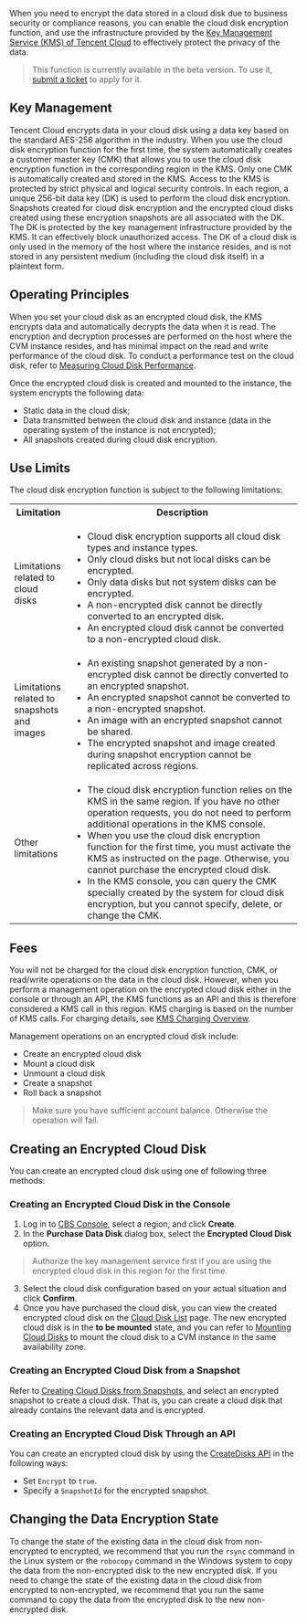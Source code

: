 When you need to encrypt the data stored in a cloud disk due to business security or compliance reasons, you can enable the cloud disk encryption function, and use the infrastructure provided by the [Key Management Service (KMS) of Tencent Cloud](https://intl.cloud.tencent.com/product/kms) to effectively protect the privacy of the data.
>This function is currently available in the beta version. To use it, [submit a ticket](https://console.cloud.tencent.com/workorder/category) to apply for it.
>

## Key Management
Tencent Cloud encrypts data in your cloud disk using a data key based on the standard AES-256 algorithm in the industry. When you use the cloud disk encryption function for the first time, the system automatically creates a customer master key (CMK) that allows you to use the cloud disk encryption function in the corresponding region in the KMS. Only one CMK is automatically created and stored in the KMS. Access to the KMS is protected by strict physical and logical security controls.
In each region, a unique 256-bit data key (DK) is used to perform the cloud disk encryption. Snapshots created for cloud disk encryption and the encrypted cloud disks created using these encryption snapshots are all associated with the DK. The DK is protected by the key management infrastructure provided by the KMS. It can effectively block unauthorized access. The DK of a cloud disk is only used in the memory of the host where the instance resides, and is not stored in any persistent medium (including the cloud disk itself) in a plaintext form.

## Operating Principles
When you set your cloud disk as an encrypted cloud disk, the KMS encrypts data and automatically decrypts the data when it is read. The encryption and decryption processes are performed on the host where the CVM instance resides, and has minimal impact on the read and write performance of the cloud disk. To conduct a performance test on the cloud disk, refer to [Measuring Cloud Disk Performance](https://intl.cloud.tencent.com/document/product/362/6741).

Once the encrypted cloud disk is created and mounted to the instance, the system encrypts the following data:
- Static data in the cloud disk;
- Data transmitted between the cloud disk and instance (data in the operating system of the instance is not encrypted);
- All snapshots created during cloud disk encryption.

## Use Limits
The cloud disk encryption function is subject to the following limitations:

<table>
	<tr>
	<th width="20%">Limitation</th>
	<th>Description</th>
	</tr>
	<tr>
	<td>Limitations related to cloud disks</td>
	<td><ul class="params">
	<li>Cloud disk encryption supports all cloud disk types and instance types.</li>
	<li>Only cloud disks but not local disks can be encrypted.</li>
	<li>Only data disks but not system disks can be encrypted.</li>
	<li>A non-encrypted disk cannot be directly converted to an encrypted disk.</li>
	<li>An encrypted cloud disk cannot be converted to a non-encrypted cloud disk.</li>
	</ul></td>
	</tr>
	<tr>
	<td>Limitations related to snapshots and images</td>
	<td><ul class="params">
	<li>An existing snapshot generated by a non-encrypted disk cannot be directly converted to an encrypted snapshot.</li>
  <li>An encrypted snapshot cannot be converted to a non-encrypted snapshot.</li>
	<li>An image with an encrypted snapshot cannot be shared.</li>
	<li>The encrypted snapshot and image created during snapshot encryption cannot be replicated across regions.</li>
	</ul></td>
	</tr>
	<tr>
	<td>Other limitations</td>
	<td><ul class="params">
	<li>The cloud disk encryption function relies on the KMS in the same region. If you have no other operation requests, you do not need to perform additional operations in the KMS console.</li>
	<li>When you use the cloud disk encryption function for the first time, you must activate the KMS as instructed on the page. Otherwise, you cannot purchase the encrypted cloud disk.</li>
	<li>In the KMS console, you can query the CMK specially created by the system for cloud disk encryption, but you cannot specify, delete, or change the CMK.</li>
	</ul></td>
	</tr>
</table>







## Fees
You will not be charged for the cloud disk encryption function, CMK, or read/write operations on the data in the cloud disk. However, when you perform a management operation on the encrypted cloud disk either in the console or through an API, the KMS functions as an API and this is therefore considered a KMS call in this region. KMS charging is based on the number of KMS calls. For charging details, see [KMS Charging Overview](https://intl.cloud.tencent.com/document/product/1030/31966).

Management operations on an encrypted cloud disk include:
- Create an encrypted cloud disk
- Mount a cloud disk
- Unmount a cloud disk
- Create a snapshot
- Roll back a snapshot
>Make sure you have sufficient account balance. Otherwise the operation will fail.
>


## Creating an Encrypted Cloud Disk
You can create an encrypted cloud disk using one of following three methods:

### Creating an Encrypted Cloud Disk in the Console
1. Log in to [CBS Console](https://console.cloud.tencent.com/cvm/cbs), select a region, and click **Create**.
2. In the **Purchase Data Disk** dialog box, select the **Encrypted Cloud Disk** option.
>Authorize the key management service first if you are using the encrypted cloud disk in this region for the first time.
>
3. Select the cloud disk configuration based on your actual situation and click **Confirm**.
4. Once you have purchased the cloud disk, you can view the created encrypted cloud disk on the [Cloud Disk List](https://console.cloud.tencent.com/cvm/cbs) page.
The new encrypted cloud disk is in the **to be mounted** state, and you can refer to [Mounting Cloud Disks](https://intl.cloud.tencent.com/document/product/362/5745) to mount the cloud disk to a CVM instance in the same availability zone.

### Creating an Encrypted Cloud Disk from a Snapshot
Refer to [Creating Cloud Disks from Snapshots](https://intl.cloud.tencent.com/document/product/362/5757), and select an encrypted snapshot to create a cloud disk. That is, you can create a cloud disk that already contains the relevant data and is encrypted.

### Creating an Encrypted Cloud Disk Through an API
You can create an encrypted cloud disk by using the [CreateDisks API](https://intl.cloud.tencent.com/document/product/362/16312) in the following ways:
- Set `Encrypt` to `true`.
- Specify a `SnapshotId` for the encrypted snapshot.

## Changing the Data Encryption State
To change the state of the existing data in the cloud disk from non-encrypted to encrypted, we recommend that you run the `rsync` command in the Linux system or the `robocopy` command in the Windows system to copy the data from the non-encrypted disk to the new encrypted disk.
If you need to change the state of the existing data in the cloud disk from encrypted to non-encrypted, we recommend that you run the same command to copy the data from the encrypted disk to the new non-encrypted disk.


<style>
	.params{margin-bottom:0px !important;}
</style>





